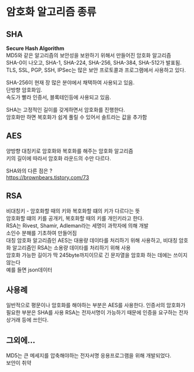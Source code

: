 # 암호화 알고리즘 종류

## SHA 
**Secure Hash Algorithm**   
MD5와 같은 알고리즘의 보안성을 보완하기 위해서 만들어진 암호화 알고리즘    
SHA-0이 나오고, SHA-1, SHA-224, SHA-256, SHA-384, SHA-512가 발표됨.     
TLS, SSL, PGP, SSH, IPSec는 많은 보안 프로토콜과 프로그램에서 사용하고 있다.      

SHA-256이 현재 장 많은 분야에서 채택하여 사용되고 있음.     
단방향 암호화임.    
속도가 빨라 인증서, 블록테인등에 사용되고 있음.     

SHA는 고정적인 길이를 갖게하면서 암호화를 진행한다.     
암호화만 하면 복호화가 쉽게 풀릴 수 있어서 솔트라는 값을 추가함     

## AES
양방향 대칭키로 암호화와 복호화를 해주는 암호화 알고리즘   
키의 길이에 따라서 암호화 라운드의 수만 다르다.   

SHA와의 다른 점은 ?   
https://brownbears.tistory.com/73   

## RSA
비대칭키 - 암호화할 때의 키와 복호화할 떄의 키가 다르다는 뜻    
암호화할 떄의 키를 공개키, 복호화할 때의 키를 개인키라고 한다.    
RSA는 Rivest, Shamir, Adleman라는 세명이 과학자에 의해 개발    
소인수 분해를 기초하여 만들어짐    
대칭 암호화 알고리즘인 AES는 대용량 데이타를 처리하기 위해 사용하고, 비대칭 암호화 알고리즘인 RSA는 소용량 데이타를 처리하기 위해 사용    
암호화 가능한 길이가 딱 245byte까지이므로 긴 문자열을 암호화 하는 데에는 쓰이지 않는다    
예를 들면 json데이터    

## 사용례
일반적으로 평문이나 암호화를 해야하는 부분은 AES를 사용한다.
인증서의 암호화가 필요한 부분은 SHA를 사용
RSA는 전자서명이 가능하기 때문에 인증을 요구하는 전자상거래 등에 쓰인다.     

## 그외에...
MD5는 큰 메세지를 압축해야하는 전자서명 응용프로그램을 위해 개발되었다.    
보안이 취약    
